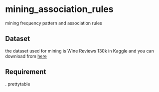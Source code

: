 # mining_association_rules
mining frequency pattern and association rules

Dataset
---
the dataset used for mining is Wine Reviews 130k in Kaggle and you can download from [here](https://www.kaggle.com/zynicide/wine-reviews/data)

Requirement
---
. prettytable

